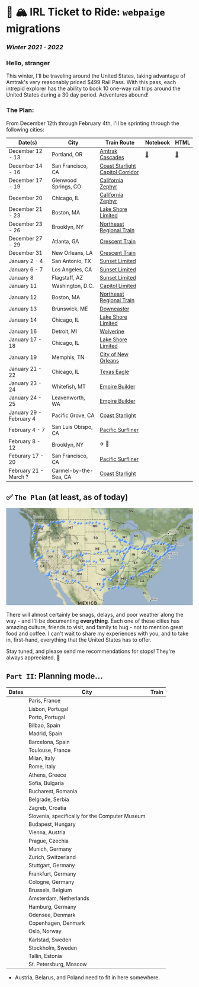# 🚂 🏔 IRL Ticket to Ride: `webpaige` migrations
### _Winter 2021 - 2022_

### Hello, stranger

This winter, I'll be traveling around the United States, taking advantage of Amtrak's very reasonably priced $499 Rail Pass. With this pass, each intrepid explorer has the ability to book 10 one-way rail trips around the United States during a 30 day period. Adventures abound!

### The Plan:

From December 12th through February 4th, I'll be sprinting through the following cities:

| Date(s) | City | Train Route | Notebook | HTML |
| --- | --- | --- | --- | --- |
| December 12 - 13 | Portland, OR | [Amtrak Cascades](https://www.amtrak.com/cascades-train) | [📔](https://github.dev/dynamicwebpaige/IRL-ticket-to-ride/blob/main/notebooks/1-Portland.ipynb) | [📄](https://dynamicwebpaige.github.io/1-Portland.html) | 
| December 14 - 16 | San Francisco, CA | [Coast Starlight](https://www.amtrak.com/coast-starlight-train) <br>[Capitol Corridor](https://en.wikipedia.org/wiki/Capitol_Corridor)| 
| December 17 - 19 | Glenwood Springs, CO | [California Zephyr](https://www.amtrak.com/california-zephyr-train) |
| December 20 | Chicago, IL | [California Zephyr](https://www.amtrak.com/california-zephyr-train) | |
| December 21 - 23 | Boston, MA | [Lake Shore Limited](https://www.amtrak.com/lake-shore-limited-train) | 
| December 23 - 26 | Brooklyn, NY | [Northeast Regional Train](https://www.amtrak.com/northeast-regional-train) |
| December 27 - 29 | Atlanta, GA | [Crescent Train](https://www.amtrak.com/crescent-train) |
| December 31 | New Orleans, LA | [Crescent Train](https://www.amtrak.com/crescent-train) |
| January 2 - 4 | San Antonio, TX | [Sunset Limited](https://www.amtrak.com/sunset-limited-train)  |
| January 6 - 7 | Los Angeles, CA | [Sunset Limited](https://www.amtrak.com/sunset-limited-train)  |
| January 8 | Flagstaff, AZ | [Sunset Limited](https://www.amtrak.com/sunset-limited-train)  |
| January 11 | Washington, D.C. | [Capitol Limited](https://www.amtrak.com/capitol-limited-train) |
| January 12 | Boston, MA | [Northeast Regional Train](https://www.amtrak.com/northeast-regional-train) |
| January 13 | Brunswick, ME | [Downeaster](https://www.amtrak.com/downeaster-train) | 
| January 14 | Chicago, IL | [Lake Shore Limited](https://www.amtrak.com/lake-shore-limited-train) | 
| January 16 | Detroit, MI | [Wolverine](https://www.amtrak.com/michigan-services-train) |
| January 17 - 18 | Chicago, IL | [Lake Shore Limited](https://www.amtrak.com/lake-shore-limited-train) |
| January 19 | Memphis, TN | [City of New Orleans](https://www.amtrak.com/city-of-new-orleans-train) |
| January 21 - 22 | Chicago, IL | [Texas Eagle](https://www.amtrak.com/texas-eagle-train) | 
| January 23 - 24 | Whitefish, MT | [Empire Builder](https://www.amtrak.com/empire-builder-train) |
| January 24 - 25 | Leavenworth, WA | [Empire Builder](https://www.amtrak.com/empire-builder-train) |
| January 29 - February 4 | Pacific Grove, CA | [Coast Starlight](https://www.amtrak.com/coast-starlight-train) |
| February 4 - 7 | San Luis Obispo, CA | [Pacific Surfliner](https://www.amtrak.com/pacific-surfliner-train) |
| February 8 - 12 | Brooklyn, NY | ✈️ 🤗 |
| Feburary 17 - 20 | San Francisco, CA | [Pacific Surfliner](https://www.amtrak.com/pacific-surfliner-train) |
| February 21 - March ? | Carmel-by-the-Sea, CA | [Coast Starlight](https://www.amtrak.com/coast-starlight-train) | 

## ✅ `The Plan` (at least, as of today)

![](https://raw.githubusercontent.com/dynamicwebpaige/IRL-ticket-to-ride/main/plots/Screen%20Shot%202021-12-18%20at%207.10.27%20PM.png)

There will almost certainly be snags, delays, and poor weather along the way - and I'll be documenting **everything**. Each one of these cities has amazing culture, friends to visit, and family to hug - not to mention great food and coffee. I can't wait to share my experiences with you, and to take in, first-hand, everything that the United States has to offer.

Stay tuned, and please send me recommendations for stops! They're always appreciated. 🤗

## `Part II`: Planning mode...

| Dates | City | Train |
| --- | --- | --- |
| | Paris, France | |
| | Lisbon, Portugal | |
| | Porto, Portugal | |
| | Bilbao, Spain | |
| | Madrid, Spain | |
| | Barcelona, Spain | |
| | Toulouse, France | | 
| | Milan, Italy | |
| | Rome, Italy | |
| | Athens, Greece | |
| | Sofia, Bulgaria | |
| | Bucharest, Romania | |
| | Belgrade, Serbia | |
| | Zagreb, Croatia | | 
| | Slovenia, specifically for the Computer Museum | |
| | Budapest, Hungary | |
| | Vienna, Austria | |
| | Prague, Czechia | |
| | Munich, Germany | | 
| | Zurich, Switzerland | |
| | Stuttgart, Germany | |
| | Frankfurt, Germany | |
| | Cologne, Germany | | 
| | Brussels, Belgium | |
| | Amsterdam, Netherlands | |
| | Hamburg, Germany | |
| | Odensee, Denmark | | 
| | Copenhagen, Denmark | |
| | Oslo, Norway | |
| | Karlstad, Sweden | |
| | Stockholm, Sweden | |
| | Tallin, Estonia | |
| | St. Petersburg, Moscow | | 

* Austria, Belarus, and Poland need to fit in here somewhere.
